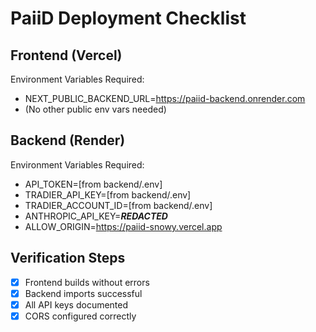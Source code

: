 # PaiiD Deployment Checklist

## Frontend (Vercel)
Environment Variables Required:
- NEXT_PUBLIC_BACKEND_URL=https://paiid-backend.onrender.com
- (No other public env vars needed)

## Backend (Render)
Environment Variables Required:
- API_TOKEN=[from backend/.env]
- TRADIER_API_KEY=[from backend/.env]
- TRADIER_ACCOUNT_ID=[from backend/.env]
- ANTHROPIC_API_KEY=***REDACTED***
- ALLOW_ORIGIN=https://paiid-snowy.vercel.app

## Verification Steps
- [x] Frontend builds without errors
- [x] Backend imports successful
- [x] All API keys documented
- [x] CORS configured correctly
